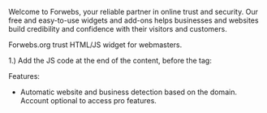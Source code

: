 Welcome to Forwebs, your reliable partner in online trust and security. Our free and easy-to-use widgets and add-ons helps businesses and websites build credibility and confidence with their visitors and customers.

Forwebs.org trust HTML/JS widget for webmasters. 

1.) Add the JS code at the end of the content, before the </body> tag:
<script src="https://cdn.jsdelivr.net/gh/forwebsorg/forwebs-trust-widget/forwebs-widget.js"></script>

Features:
- Automatic website and business detection based on the domain. Account optional to access pro features.
